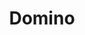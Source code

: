 ---
title: "Domino"
url: /ciudad-autonoma-de-buenos-aires/domino-avenida-general-mosconi/
shop: Betten
---